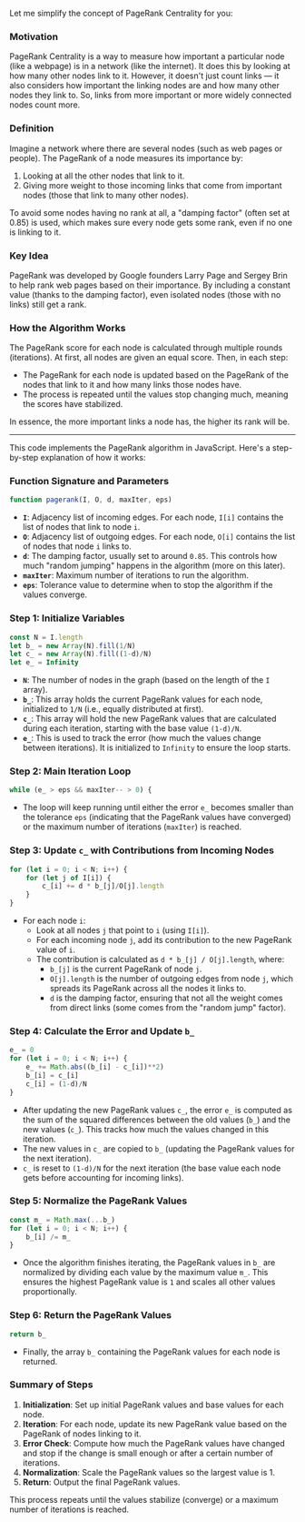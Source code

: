 Let me simplify the concept of PageRank Centrality for you:

### Motivation
PageRank Centrality is a way to measure how important a particular node (like a webpage) is in a network (like the internet). It does this by looking at how many other nodes link to it. However, it doesn't just count links — it also considers how important the linking nodes are and how many other nodes they link to. So, links from more important or more widely connected nodes count more.

### Definition
Imagine a network where there are several nodes (such as web pages or people). The PageRank of a node measures its importance by:
1. Looking at all the other nodes that link to it.
2. Giving more weight to those incoming links that come from important nodes (those that link to many other nodes).

To avoid some nodes having no rank at all, a "damping factor" (often set at 0.85) is used, which makes sure every node gets some rank, even if no one is linking to it.

### Key Idea
PageRank was developed by Google founders Larry Page and Sergey Brin to help rank web pages based on their importance. By including a constant value (thanks to the damping factor), even isolated nodes (those with no links) still get a rank.

### How the Algorithm Works
The PageRank score for each node is calculated through multiple rounds (iterations). At first, all nodes are given an equal score. Then, in each step:
- The PageRank for each node is updated based on the PageRank of the nodes that link to it and how many links those nodes have.
- The process is repeated until the values stop changing much, meaning the scores have stabilized.

In essence, the more important links a node has, the higher its rank will be.


---

This code implements the PageRank algorithm in JavaScript. Here's a step-by-step explanation of how it works:

### Function Signature and Parameters
```js
function pagerank(I, O, d, maxIter, eps)
```
- **`I`**: Adjacency list of incoming edges. For each node, `I[i]` contains the list of nodes that link to node `i`.
- **`O`**: Adjacency list of outgoing edges. For each node, `O[i]` contains the list of nodes that node `i` links to.
- **`d`**: The damping factor, usually set to around `0.85`. This controls how much "random jumping" happens in the algorithm (more on this later).
- **`maxIter`**: Maximum number of iterations to run the algorithm.
- **`eps`**: Tolerance value to determine when to stop the algorithm if the values converge.

### Step 1: Initialize Variables
```js
const N = I.length
let b_ = new Array(N).fill(1/N)
let c_ = new Array(N).fill((1-d)/N)
let e_ = Infinity
```
- **`N`**: The number of nodes in the graph (based on the length of the `I` array).
- **`b_`**: This array holds the current PageRank values for each node, initialized to `1/N` (i.e., equally distributed at first).
- **`c_`**: This array will hold the new PageRank values that are calculated during each iteration, starting with the base value `(1-d)/N`.
- **`e_`**: This is used to track the error (how much the values change between iterations). It is initialized to `Infinity` to ensure the loop starts.

### Step 2: Main Iteration Loop
```js
while (e_ > eps && maxIter-- > 0) {
```
- The loop will keep running until either the error `e_` becomes smaller than the tolerance `eps` (indicating that the PageRank values have converged) or the maximum number of iterations (`maxIter`) is reached.

### Step 3: Update `c_` with Contributions from Incoming Nodes
```js
for (let i = 0; i < N; i++) {
    for (let j of I[i]) {
        c_[i] += d * b_[j]/O[j].length
    }
}
```
- For each node `i`:
  - Look at all nodes `j` that point to `i` (using `I[i]`).
  - For each incoming node `j`, add its contribution to the new PageRank value of `i`.
  - The contribution is calculated as `d * b_[j] / O[j].length`, where:
    - `b_[j]` is the current PageRank of node `j`.
    - `O[j].length` is the number of outgoing edges from node `j`, which spreads its PageRank across all the nodes it links to.
    - `d` is the damping factor, ensuring that not all the weight comes from direct links (some comes from the "random jump" factor).

### Step 4: Calculate the Error and Update `b_`
```js
e_ = 0
for (let i = 0; i < N; i++) {
    e_ += Math.abs((b_[i] - c_[i])**2)
    b_[i] = c_[i]
    c_[i] = (1-d)/N
}
```
- After updating the new PageRank values `c_`, the error `e_` is computed as the sum of the squared differences between the old values (`b_`) and the new values (`c_`). This tracks how much the values changed in this iteration.
- The new values in `c_` are copied to `b_` (updating the PageRank values for the next iteration).
- `c_` is reset to `(1-d)/N` for the next iteration (the base value each node gets before accounting for incoming links).

### Step 5: Normalize the PageRank Values
```js
const m_ = Math.max(...b_)
for (let i = 0; i < N; i++) {
    b_[i] /= m_
}
```
- Once the algorithm finishes iterating, the PageRank values in `b_` are normalized by dividing each value by the maximum value `m_`. This ensures the highest PageRank value is `1` and scales all other values proportionally.

### Step 6: Return the PageRank Values
```js
return b_
```
- Finally, the array `b_` containing the PageRank values for each node is returned.

### Summary of Steps
1. **Initialization**: Set up initial PageRank values and base values for each node.
2. **Iteration**: For each node, update its new PageRank value based on the PageRank of nodes linking to it.
3. **Error Check**: Compute how much the PageRank values have changed and stop if the change is small enough or after a certain number of iterations.
4. **Normalization**: Scale the PageRank values so the largest value is 1.
5. **Return**: Output the final PageRank values.

This process repeats until the values stabilize (converge) or a maximum number of iterations is reached.